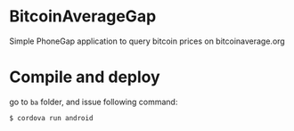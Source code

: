 # BitcoinAverageGap

Simple PhoneGap application to query bitcoin prices on bitcoinaverage.org

# Compile and deploy

go to `ba` folder, and issue following command:

    $ cordova run android

     
